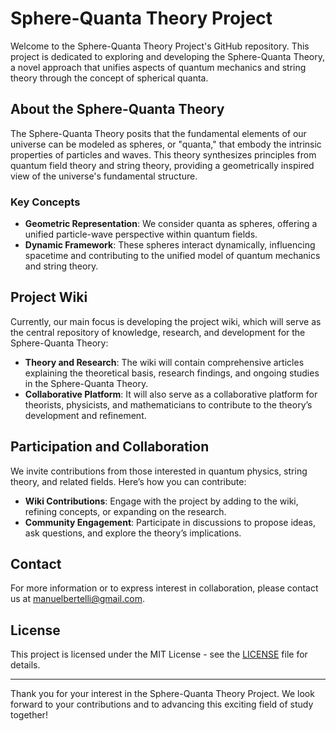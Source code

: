# Sphere-Quanta Theory Project

Welcome to the Sphere-Quanta Theory Project's GitHub repository. This project is dedicated to exploring and developing the Sphere-Quanta Theory, a novel approach that unifies aspects of quantum mechanics and string theory through the concept of spherical quanta.

## About the Sphere-Quanta Theory

The Sphere-Quanta Theory posits that the fundamental elements of our universe can be modeled as spheres, or "quanta," that embody the intrinsic properties of particles and waves. This theory synthesizes principles from quantum field theory and string theory, providing a geometrically inspired view of the universe's fundamental structure.

### Key Concepts

- **Geometric Representation**: We consider quanta as spheres, offering a unified particle-wave perspective within quantum fields.
- **Dynamic Framework**: These spheres interact dynamically, influencing spacetime and contributing to the unified model of quantum mechanics and string theory.

## Project Wiki

Currently, our main focus is developing the project wiki, which will serve as the central repository of knowledge, research, and development for the Sphere-Quanta Theory:

- **Theory and Research**: The wiki will contain comprehensive articles explaining the theoretical basis, research findings, and ongoing studies in the Sphere-Quanta Theory.
- **Collaborative Platform**: It will also serve as a collaborative platform for theorists, physicists, and mathematicians to contribute to the theory’s development and refinement.

## Participation and Collaboration

We invite contributions from those interested in quantum physics, string theory, and related fields. Here’s how you can contribute:

- **Wiki Contributions**: Engage with the project by adding to the wiki, refining concepts, or expanding on the research.
- **Community Engagement**: Participate in discussions to propose ideas, ask questions, and explore the theory’s implications.

## Contact

For more information or to express interest in collaboration, please contact us at manuelbertelli@gmail.com.

## License

This project is licensed under the MIT License - see the [LICENSE](LICENSE) file for details.

---

Thank you for your interest in the Sphere-Quanta Theory Project. We look forward to your contributions and to advancing this exciting field of study together!
